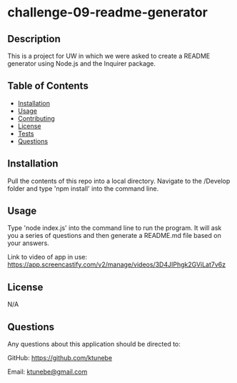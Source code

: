 # challenge-09-readme-generator

## Description

This is a project for UW in which we were asked to create a README generator using Node.js and the Inquirer package.

## Table of Contents

- [Installation](#installation)
- [Usage](#usage)
- [Contributing](#contributing)
- [License](#license)
- [Tests](#tests)
- [Questions](#questions)

## Installation

Pull the contents of this repo into a local directory. Navigate to the /Develop folder and type 'npm install' into the command line.

## Usage

Type 'node index.js' into the command line to run the program. It will ask you a series of questions and then generate a README.md file based on your answers.

Link to video of app in use: https://app.screencastify.com/v2/manage/videos/3D4JIPhgk2GViLat7v6z

## License

N/A

## Questions

Any questions about this application should be directed to:

GitHub: https://github.com/ktunebe

Email: ktunebe@gmail.com
